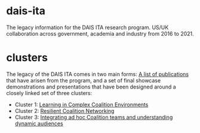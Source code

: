 # dais-ita
The legacy information for the DAIS ITA research program.  US/UK collaboration across government, academia
and industry from 2016 to 2021.

# clusters
The legacy of the DAIS ITA comes in two main forms: [A list of publications](science-library.html) that have arisen from the
program, and a set of final showcase demonstrations and presentations that have been designed around a
closely linked set of three clusters:

* Cluster 1: [Learning in Complex Coalition Environments](clusters/cluster1.md)
* Cluster 2: [Resilient Coalition Networking](clusters/cluster2.md)
* Cluster 3: [Integrating ad hoc Coalition teams and understanding dynamic audiences](clusters/cluster3.md)
